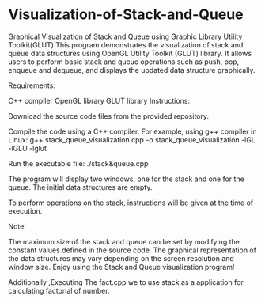 # Visualization-of-Stack-and-Queue
Graphical Visualization of Stack and Queue using Graphic Library Utility Toolkit(GLUT)
This program demonstrates the visualization of stack and queue data structures using OpenGL Utility Toolkit (GLUT) library. It allows users to perform basic stack and queue operations such as push, pop, enqueue and dequeue, and displays the updated data structure graphically.

Requirements:

C++ compiler
OpenGL library
GLUT library
Instructions:

Download the source code files from the provided repository.

Compile the code using a C++ compiler. For example, using g++ compiler in Linux:
g++ stack_queue_visualization.cpp -o stack_queue_visualization -lGL -lGLU -lglut

Run the executable file:
./stack&queue.cpp


The program will display two windows, one for the stack and one for the queue. The initial data structures are empty.

To perform operations on the stack, instructions will be  given at the time of execution.



Note:

The maximum size of the stack and queue can be set by modifying the constant values defined in the source code.
The graphical representation of the data structures may vary depending on the screen resolution and window size.
Enjoy using the Stack and Queue visualization program!




Additionally ,Executing The fact.cpp we to use stack as a application for calculating factorial of number.
